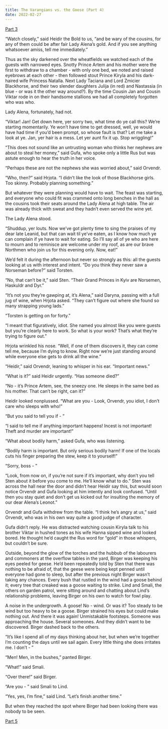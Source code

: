 ```yaml
---
title: The Varangians vs. the Goose (Part 4)
date: 2022-02-27
---
```


<a href="./varangians-vs-goose-3">Part 3</a>

“Watch closely,” said Heidir the Bold to us, “and be wary of the cousins, for any of them could be after fair Lady Alena’s gold. And if you see anything whatsoever amiss, tell me immediately.”

Thus as the sky darkened over the wheatfields we watched each of the guests with narrowed eyes. Snotty Prince Artem and his mother were the first to withdraw to a chamber - with only one bed, we noted and raised eyebrows at each other - then followed stout Prince Kiryla and his dark-haired wife Princess Natalla. Next Lady Taciana and Lord Zmicier Blackhorse, and their two slender daughters Julija (in red) and Nastassia (in blue - or was it the other way around?). By the time Cousin Jan and Cousin Viktar rode in on their handsome stallions we had all completely forgotten who was who.

Lady Alena, fortunately, had not.

“Viktar! Jan! Get down here, yer sorry two, what time do ye call this? We’re starting momentarily. Ye won’t have time to get dressed, well, ye would have had time if you’d been prompt, so whose fault is that? Let me take a look at ye. Jan, yer hair is a mess. Let yer aunt fix it up. Stop wriggling!”

“This does not sound like an untrusting woman who thinks her nephews are about to steal her money,” said Gufa, who spoke only a little Rus but was astute enough to hear the truth in her voice.

“Perhaps these are not the nephews she was worried about,” said Orvendr.

“Who, then?” said Hrjota. “I didn’t like the look of those Blackhorse girls. Too skinny. Probably planning something.”

But whatever they were planning would have to wait. The feast was starting, and everyone who could fit was crammed onto long benches in the hall as the cousins took their seats around the Lady Alena at high table. The air was already thick with sweat and they hadn’t even served the wine yet.

The Lady Alena stood.

“Shuddup, yer louts. Now we’ve got plenty time to sing the praises of my dear late Leanid, but that can wait til ye’ve eaten, as I know how much ye can complain if ye have to wait for eating. So I’ll say all of ye who are here to mourn and to reminisce are welcome under my roof, as are our brave Northmen who join us for this evening only. Now, eat!”

We’d felt it during the afternoon but never so strongly as this: all the guests looking at us with interest and intent. “Do you think they never saw a Norseman before?” said Torsten.

“No, that can’t be it,” said Sten. “Their Grand Princes in Kyiv are Norsemen, Haskuldr and Dyr.”

“It’s not you they’re gawping at, it’s Alena,” said Daryna, passing with a full jug of wine, when Hrjota asked. “They can’t figure out where she found so many strapping young lads.”

“Torsten is getting on for forty.”

“I meant that figuratively, idiot. She named you almost like you were guests but you’re clearly here to work. So what is your work? That’s what they’re trying to figure out.”

Hrjota wrinkled his nose. “Well, if one of them discovers it, they can come tell me, because I’m dying to know. Right now we’re just standing around while everyone else gets to drink all the wine.”

“Heidir,” said Orvendr, leaning to whisper in his ear. “Important news.”

“What is it?” said Heidir urgently. “Has someone died?”

“No - it’s Prince Artem, see, the sneezy one. He sleeps in the same bed as his mother. That can’t be right, can it?”

Heidir looked nonplussed. “What are you - Look, Orvendr, you idiot, I don’t care who sleeps with who!”

“But you said to tell you if - ”

“I said to tell me if anything important happens! Incest is not important! Theft and murder are important!”

“What about bodily harm,” asked Gufa, who was listening.

“Bodily harm is important. But only serious bodily harm! If one of the locals cuts his finger preparing the stew, keep it to yourself!”

“Sorry, boss - ”

“Look, from now on, if you’re not sure if it’s important, why don’t you tell Sten about it before you come to me. He’ll know what to do.” Sten was across the hall near the door and didn’t hear Heidir say this, but would soon notice Orvendr and Gufa looking at him intently and look confused. “Until then you stay quiet and don’t get us kicked out for insulting the memory of our dear Alena’s Leonot.”

Orvendr and Gufa withdrew from the table. “I think he’s angry at us,” said Orvendr, who was in his own way quite a good judge of character.

Gufa didn’t reply. He was distracted watching cousin Kiryla talk to his brother Viktar in hushed tones as his wife Hanna sipped wine and looked bored. He thought he’d caught the Rus word for “gold” in those whispers, but couldn’t be sure.

Outside, beyond the glow of the torches and the hubbub of the labourers and commoners at the overflow tables in the yard, Birger was keeping his eyes peeled for geese. He’d been repeatedly told by Sten that there was nothing to be afraid of, that the geese were being kept penned until everyone had gone to sleep, but after the previous night Birger wasn’t taking any chances. Every bush that rustled in the wind had a goose behind it; every tree that creaked was a goose waiting to strike. Lind and Smali, the others on garden patrol, were sitting around and chatting about Lind’s relationship problems, leaving Birger on his own to watch for fowl play.

A noise in the undergrowth. A goose! No - wind. Or was it? Too steady to be wind but too heavy to be a goose. Birger strained his eyes but could make nothing out. And there it was again! Unmistakable footsteps. Someone was approaching the house. Several someones. And they didn’t want to be discovered. Birger dashed back to the others.

“It’s like I spend all of my days thinking about her, but when we’re together I’m counting the days until we sail again. Every little thing she does irritates me. I don’t - ”

“Men! Men, in the bushes,” panted Birger.

“What!” said Smali.

“Over there!” said Birger.

“Are you - ” said Smali to Lind.

“Yes, yes, I’m fine,” said Lind. “Let’s finish another time.”

But when they reached the spot where Birger had been looking there was nobody to be seen.

<a href="./varangians-vs-goose-5">Part 5</a>
